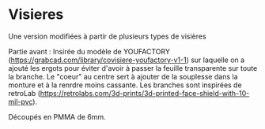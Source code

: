 # Visieres
Une version modifiées à partir de plusieurs types de visières

Partie avant : Insirée du modèle de YOUFACTORY (https://grabcad.com/library/covisiere-youfactory-v1-1) sur laquelle on a ajouté les ergots pour éviter d'avoir à passer la feuille transparente sur toute la branche.
Le "coeur" au centre sert à ajouter de la souplesse dans la monture et à la renrdre moins cassante.
Les branches sont inspirées de retroLab (https://retrolabs.com/3d-prints/3d-printed-face-shield-with-10-mil-pvc).

Découpés en PMMA de 6mm.
